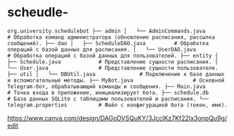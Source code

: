 # scheudle-
``
org.university.schedulebot
├── admin
│   └── AdminCommands.java       # Обработка команд администратора (обновление расписания, рассылка сообщений).
├── dao
│   ├── ScheduleDAO.java         # Обработка операций с базой данных для расписания.
│   └── UserDAO.java             # Обработка операций с базой данных для пользователей.
├── entity
│   ├── Schedule.java            # Представление сущности расписания.
│   └── User.java                # Представление сущности пользователя.
├── util
│   └── DBUtil.java              # Подключение к базе данных и вспомогательные методы.
├── MyBot.java                   # Основной Telegram-бот, обрабатывающий команды и сообщения.
├── Main.java                    # Точка входа в приложение, инициализирует бота.
├── schedule.db                  # База данных SQLite с таблицами пользователей и расписания.
└── telegram.properties          # Файл с конфигурацией бота (токен, имя).
``

























https://www.canva.com/design/DAGoDVSQuKY/3JcclKz7Kf22Ix3onpQu9g/edit
